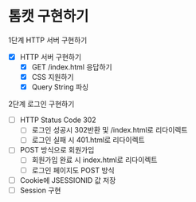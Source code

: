 # 톰캣 구현하기

1단계 HTTP 서버 구현하기
-[x] HTTP 서버 구현하기
  - [x] GET /index.html 응답하기
  - [x] CSS 지원하기
  - [x] Query String 파싱

2단계 로그인 구현하기
- [ ] HTTP Status Code 302
  - [ ] 로그인 성공시 302반환 및 /index.html로 리다이렉트
  - [ ] 로그인 실패 시 401.html로 리다이렉트
- [ ] POST 방식으로 회원가입
  - [ ] 회원가입 완료 시 index.html로 리다이렉트
  - [ ] 로그인 페이지도 POST 방식
- [ ] Cookie에 JSESSIONID 값 저장
- [ ] Session 구현
